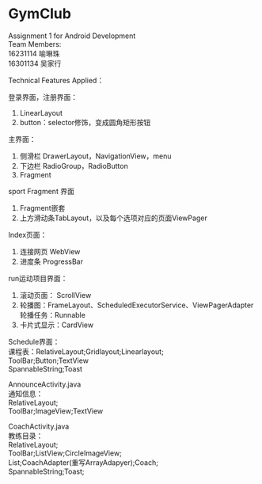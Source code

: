# GymClub
Assignment 1 for Android Development    
Team Members:        
16231114 喻琳珠    
16301134 吴家行   

Technical Features Applied：

登录界面，注册界面：	
1. LinearLayout			
2. button：selector修饰，变成圆角矩形按钮		
	
主界面：		
1. 侧滑栏 DrawerLayout，NavigationView，menu			
2. 下边栏 RadioGroup，RadioButton			
3. Fragment		
			
sport Fragment 界面		
1. Fragment嵌套			
2. 上方滑动条TabLayout，以及每个选项对应的页面ViewPager			

Index页面：			
1. 连接网页 WebView			
2. 进度条 ProgressBar			
			
run运动项目界面：  	  	
1. 滚动页面： ScrollView   			
2. 轮播图：FrameLayout、ScheduledExecutorService、ViewPagerAdapter		
	轮播任务：Runnable		
3. 卡片式显示：CardView		
		
Schedule界面：		  
课程表：RelativeLayout;Gridlayout;Linearlayout;    		 
ToolBar;Button;TextView			
SpannableString;Toast		

AnnounceActivity.java	 		  
通知信息：     		
RelativeLayout;			
ToolBar;ImageView;TextView		
	
CoachActivity.java	 		 
教练目录：  		
RelativeLayout;			
ToolBar;ListView;CircleImageView;		
List;CoachAdapter(重写ArrayAdapyer);Coach;		
SpannableString;Toast;		


